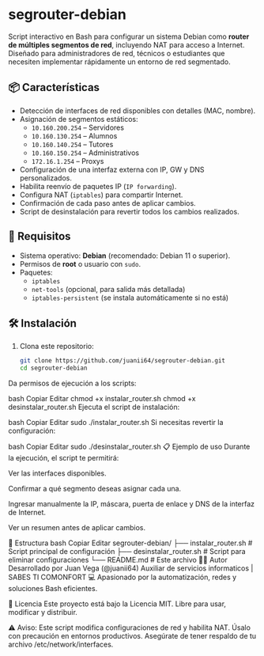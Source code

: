 # segrouter-debian

Script interactivo en Bash para configurar un sistema Debian como **router de múltiples segmentos de red**, incluyendo NAT para acceso a Internet. Diseñado para administradores de red, técnicos o estudiantes que necesiten implementar rápidamente un entorno de red segmentado.

## 📦 Características

- Detección de interfaces de red disponibles con detalles (MAC, nombre).
- Asignación de segmentos estáticos:
  - `10.160.200.254` – Servidores
  - `10.160.130.254` – Alumnos
  - `10.160.140.254` – Tutores
  - `10.160.150.254` – Administrativos
  - `172.16.1.254` – Proxys
- Configuración de una interfaz externa con IP, GW y DNS personalizados.
- Habilita reenvío de paquetes IP (`IP forwarding`).
- Configura NAT (`iptables`) para compartir Internet.
- Confirmación de cada paso antes de aplicar cambios.
- Script de desinstalación para revertir todos los cambios realizados.

## 🚀 Requisitos

- Sistema operativo: **Debian** (recomendado: Debian 11 o superior).
- Permisos de **root** o usuario con `sudo`.
- Paquetes:
  - `iptables`
  - `net-tools` (opcional, para salida más detallada)
  - `iptables-persistent` (se instala automáticamente si no está)

## 🛠️ Instalación

1. Clona este repositorio:
   ```bash
   git clone https://github.com/juanii64/segrouter-debian.git
   cd segrouter-debian
Da permisos de ejecución a los scripts:

bash
Copiar
Editar
chmod +x instalar_router.sh
chmod +x desinstalar_router.sh
Ejecuta el script de instalación:

bash
Copiar
Editar
sudo ./instalar_router.sh
Si necesitas revertir la configuración:

bash
Copiar
Editar
sudo ./desinstalar_router.sh
📋 Ejemplo de uso
Durante la ejecución, el script te permitirá:

Ver las interfaces disponibles.

Confirmar a qué segmento deseas asignar cada una.

Ingresar manualmente la IP, máscara, puerta de enlace y DNS de la interfaz de Internet.

Ver un resumen antes de aplicar cambios.

📁 Estructura
bash
Copiar
Editar
segrouter-debian/
├── instalar_router.sh       # Script principal de configuración
├── desinstalar_router.sh    # Script para eliminar configuraciones
└── README.md                # Este archivo
🧑‍💻 Autor
Desarrollado por Juan Vega (@juanii64)
Auxiliar de servicios informaticos | SABES TI COMONFORT
💻 Apasionado por la automatización, redes y soluciones Bash eficientes.

📝 Licencia
Este proyecto está bajo la Licencia MIT. Libre para usar, modificar y distribuir.

⚠️ Aviso: Este script modifica configuraciones de red y habilita NAT. Úsalo con precaución en entornos productivos. Asegúrate de tener respaldo de tu archivo /etc/network/interfaces.
